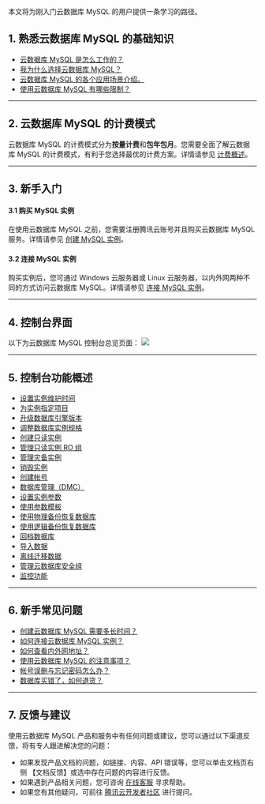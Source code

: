 本文将为刚入门云数据库 MySQL 的用户提供一条学习的路径。

## 1. 熟悉云数据库 MySQL 的基础知识
- [云数据库 MySQL 是怎么工作的？](https://cloud.tencent.com/document/product/236/5147)
- [我为什么选择云数据库 MySQL？](https://cloud.tencent.com/document/product/236/5148)
- [云数据库 MySQL 的各个应用场景介绍。](https://cloud.tencent.com/document/product/236/7256)
- [使用云数据库 MySQL 有哪些限制？](https://cloud.tencent.com/document/product/236/7259)

-----

## 2. 云数据库 MySQL 的计费模式
云数据库 MySQL 的计费模式分为**按量计费**和**包年包月**。您需要全面了解云数据库 MySQL 的计费模式，有利于您选择最优的计费方案。详情请参见 [计费概述](https://cloud.tencent.com/document/product/236/18335)。

-----

## 3. 新手入门
#### 3.1 购买 MySQL 实例
在使用云数据库 MySQL 之前，您需要注册腾讯云账号并且购买云数据库 MySQL 服务。详情请参见 [创建 MySQL 实例](https://cloud.tencent.com/document/product/236/46433)。

#### 3.2 连接 MySQL 实例
购买实例后，您可通过 Windows 云服务器或 Linux 云服务器，以内外网两种不同的方式访问云数据库 MySQL。详情请参见 [连接 MySQL 实例](https://cloud.tencent.com/document/product/236/3130)。

-----

## 4. 控制台界面
以下为云数据库 MySQL 控制台总览页面：
![](https://qcloudimg.tencent-cloud.cn/raw/3423a8571429f2f4fb1959eb3a39e693.png)

-----

## 5. 控制台功能概述
- [设置实例维护时间](https://cloud.tencent.com/document/product/236/10929)
- [为实例指定项目](https://cloud.tencent.com/document/product/236/8460)
- [升级数据库引擎版本](https://cloud.tencent.com/document/product/236/8126)
- [调整数据库实例规格](https://cloud.tencent.com/document/product/236/19707)
- [创建只读实例](https://cloud.tencent.com/document/product/236/7270)
- [管理只读实例 RO 组](https://cloud.tencent.com/document/product/236/11361)
- [管理灾备实例](https://cloud.tencent.com/document/product/236/7272)
- [销毁实例](https://cloud.tencent.com/document/product/236/30305)
- [创建帐号](https://cloud.tencent.com/document/product/236/35794)
- [数据库管理（DMC）](https://cloud.tencent.com/document/product/236/47811)
- [设置实例参数](https://cloud.tencent.com/document/product/236/42500)
- [使用参数模板](https://cloud.tencent.com/document/product/236/8461) 
- [使用物理备份恢复数据库](https://cloud.tencent.com/document/product/236/33363)
- [使用逻辑备份恢复数据库](https://cloud.tencent.com/document/product/236/33364)
- [回档数据库](https://cloud.tencent.com/document/product/236/7276)
- [导入数据](https://cloud.tencent.com/document/product/236/8463)
- [离线迁移数据](https://cloud.tencent.com/document/product/236/8464)
- [管理云数据库安全组](https://cloud.tencent.com/document/product/236/9537)
- [监控功能](https://cloud.tencent.com/document/product/236/8455)

-----

## 6. 新手常见问题
- [创建云数据库 MySQL 需要多长时间？](https://cloud.tencent.com/document/product/236/11274)
- [如何连接云数据库 MySQL 实例？](https://cloud.tencent.com/document/product/236/11278)
- [如何查看内外网地址？](https://cloud.tencent.com/document/product/236/11278)
- [使用云数据库 MySQL 的注意事项？](https://cloud.tencent.com/document/product/236/11268)
- [帐号误删与忘记密码怎么办？](https://cloud.tencent.com/document/product/236/11274)
- [数据库买错了，如何退货？](https://cloud.tencent.com/document/product/236/11274)


-----

## 7. 反馈与建议
使用云数据库 MySQL 产品和服务中有任何问题或建议，您可以通过以下渠道反馈，将有专人跟进解决您的问题：
- 如果发现产品文档的问题，如链接、内容、API 错误等，您可以单击文档页右侧 【文档反馈】或选中存在问题的内容进行反馈。
- 如果遇到产品相关问题，您可咨询 [在线客服](https://cloud.tencent.com/act/event/Online_service) 寻求帮助。
- 如果您有其他疑问，可前往 [腾讯云开发者社区](https://cloud.tencent.com/developer/tag/105) 进行提问。

